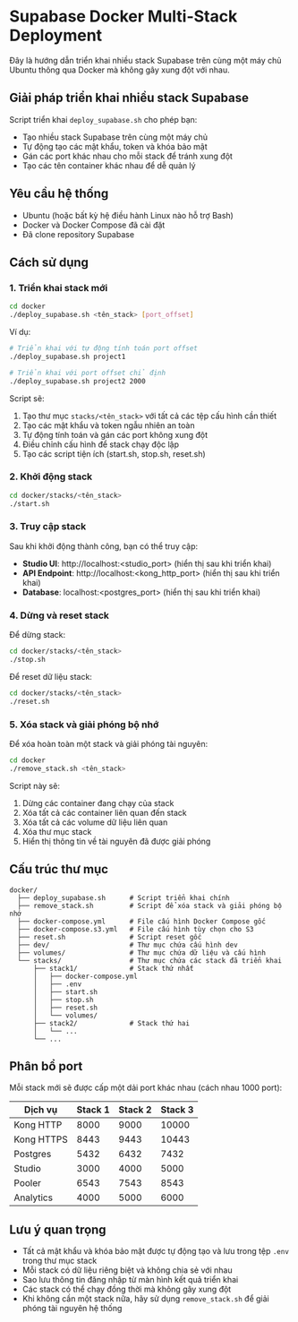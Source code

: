 # Supabase Docker Multi-Stack Deployment

Đây là hướng dẫn triển khai nhiều stack Supabase trên cùng một máy chủ Ubuntu thông qua Docker mà không gây xung đột với nhau.

## Giải pháp triển khai nhiều stack Supabase

Script triển khai `deploy_supabase.sh` cho phép bạn:
- Tạo nhiều stack Supabase trên cùng một máy chủ
- Tự động tạo các mật khẩu, token và khóa bảo mật
- Gán các port khác nhau cho mỗi stack để tránh xung đột
- Tạo các tên container khác nhau để dễ quản lý

## Yêu cầu hệ thống

- Ubuntu (hoặc bất kỳ hệ điều hành Linux nào hỗ trợ Bash)
- Docker và Docker Compose đã cài đặt
- Đã clone repository Supabase

## Cách sử dụng

### 1. Triển khai stack mới

```bash
cd docker
./deploy_supabase.sh <tên_stack> [port_offset]
```

Ví dụ:
```bash
# Triển khai với tự động tính toán port offset
./deploy_supabase.sh project1

# Triển khai với port offset chỉ định
./deploy_supabase.sh project2 2000
```

Script sẽ:
1. Tạo thư mục `stacks/<tên_stack>` với tất cả các tệp cấu hình cần thiết
2. Tạo các mật khẩu và token ngẫu nhiên an toàn
3. Tự động tính toán và gán các port không xung đột
4. Điều chỉnh cấu hình để stack chạy độc lập
5. Tạo các script tiện ích (start.sh, stop.sh, reset.sh)

### 2. Khởi động stack

```bash
cd docker/stacks/<tên_stack>
./start.sh
```

### 3. Truy cập stack

Sau khi khởi động thành công, bạn có thể truy cập:

- **Studio UI**: http://localhost:<studio_port> (hiển thị sau khi triển khai)
- **API Endpoint**: http://localhost:<kong_http_port> (hiển thị sau khi triển khai)
- **Database**: localhost:<postgres_port> (hiển thị sau khi triển khai)

### 4. Dừng và reset stack

Để dừng stack:
```bash
cd docker/stacks/<tên_stack>
./stop.sh
```

Để reset dữ liệu stack:
```bash
cd docker/stacks/<tên_stack>
./reset.sh
```

### 5. Xóa stack và giải phóng bộ nhớ

Để xóa hoàn toàn một stack và giải phóng tài nguyên:
```bash
cd docker
./remove_stack.sh <tên_stack>
```

Script này sẽ:
1. Dừng các container đang chạy của stack
2. Xóa tất cả các container liên quan đến stack
3. Xóa tất cả các volume dữ liệu liên quan
4. Xóa thư mục stack
5. Hiển thị thông tin về tài nguyên đã được giải phóng

## Cấu trúc thư mục

```
docker/
  ├── deploy_supabase.sh      # Script triển khai chính
  ├── remove_stack.sh         # Script để xóa stack và giải phóng bộ nhớ
  ├── docker-compose.yml      # File cấu hình Docker Compose gốc
  ├── docker-compose.s3.yml   # File cấu hình tùy chọn cho S3
  ├── reset.sh                # Script reset gốc
  ├── dev/                    # Thư mục chứa cấu hình dev
  ├── volumes/                # Thư mục chứa dữ liệu và cấu hình
  └── stacks/                 # Thư mục chứa các stack đã triển khai
      ├── stack1/             # Stack thứ nhất
      │   ├── docker-compose.yml
      │   ├── .env
      │   ├── start.sh
      │   ├── stop.sh
      │   ├── reset.sh
      │   └── volumes/
      ├── stack2/             # Stack thứ hai
      │   └── ...
      └── ...
```

## Phân bổ port

Mỗi stack mới sẽ được cấp một dải port khác nhau (cách nhau 1000 port):

| Dịch vụ      | Stack 1 | Stack 2 | Stack 3 |
|--------------|---------|---------|---------|
| Kong HTTP    | 8000    | 9000    | 10000   |
| Kong HTTPS   | 8443    | 9443    | 10443   |
| Postgres     | 5432    | 6432    | 7432    |
| Studio       | 3000    | 4000    | 5000    |
| Pooler       | 6543    | 7543    | 8543    |
| Analytics    | 4000    | 5000    | 6000    |

## Lưu ý quan trọng

- Tất cả mật khẩu và khóa bảo mật được tự động tạo và lưu trong tệp `.env` trong thư mục stack
- Mỗi stack có dữ liệu riêng biệt và không chia sẻ với nhau
- Sao lưu thông tin đăng nhập từ màn hình kết quả triển khai
- Các stack có thể chạy đồng thời mà không gây xung đột
- Khi không cần một stack nữa, hãy sử dụng `remove_stack.sh` để giải phóng tài nguyên hệ thống
